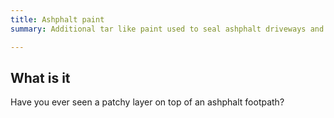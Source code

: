 ```yaml
---
title: Ashphalt paint
summary: Additional tar like paint used to seal ashphalt driveways and footpaths

---
```


## What is it
Have you ever seen a patchy layer on top of an ashphalt footpath?
